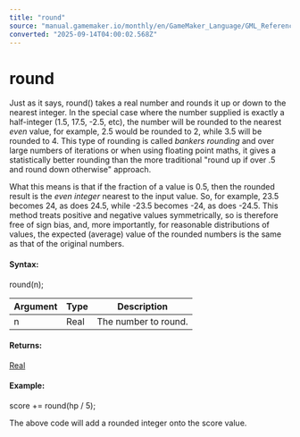 ```yaml
---
title: "round"
source: "manual.gamemaker.io/monthly/en/GameMaker_Language/GML_Reference/Maths_And_Numbers/Number_Functions/round.htm"
converted: "2025-09-14T04:00:02.568Z"
---
```


# round

Just as it says, round() takes a real number and rounds it up or down to the nearest integer. In the special case where the number supplied is exactly a half-integer (1.5, 17.5, -2.5, etc), the number will be rounded to the nearest _even_ value, for example, 2.5 would be rounded to 2, while 3.5 will be rounded to 4. This type of rounding is called _bankers rounding_ and over large numbers of iterations or when using floating point maths, it gives a statistically better rounding than the more traditional "round up if over .5 and round down otherwise" approach.

What this means is that if the fraction of a value is 0.5, then the rounded result is the _even integer_ nearest to the input value. So, for example, 23.5 becomes 24, as does 24.5, while -23.5 becomes -24, as does -24.5. This method treats positive and negative values symmetrically, so is therefore free of sign bias, and, more importantly, for reasonable distributions of values, the expected (average) value of the rounded numbers is the same as that of the original numbers.

#### Syntax:

round(n);

| Argument | Type | Description |
| --- | --- | --- |
| n | Real | The number to round. |

#### Returns:

[Real](../../../GML_Overview/Data_Types.md)

#### Example:

score += round(hp / 5);

The above code will add a rounded integer onto the score value.